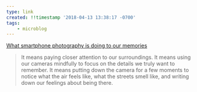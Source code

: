 ```yaml
---
type: link
created: !!timestamp '2018-04-13 13:38:17 -0700'
tags:
    - microblog
---
```

[What smartphone photography is doing to our memories](https://www.vox.com/science-and-health/2018/3/28/17054848/smartphones-photos-memory-research-psychology-attention)

> It means paying closer attention to our surroundings. It means using our cameras mindfully to focus on the details we truly want to remember. It means putting down the camera for a few moments to notice what the air feels like, what the streets smell like, and writing down our feelings about being there. 
